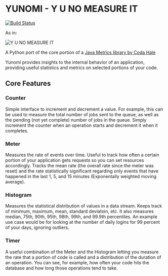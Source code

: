 # YUNOMI - Y U NO MEASURE IT

[![Build Status](https://secure.travis-ci.org/dreid/yunomi.png?branch=master)](http://travis-ci.org/dreid/yunomi)

As in:

![Y U NO MEASURE IT](http://cdn.memegenerator.net/instances/400x/22184566.jpg)


A Python port of the core portion of a [Java Metrics library by Coda Hale](http://metrics.codahale.com/)

Yunomi provides insights to the internal behavior of an application, providing useful statistics and metrics on selected portions of your code.

## Core Features

### Counter
Simple interface to increment and decrement a value. For example, this can be used to measure the total number of jobs sent to the queue, as well as the pending (not yet complete) number of jobs in the queue. Simply increment the counter when an operation starts and decrement it when it completes.

### Meter
Measures the rate of events over time. Useful to track how often a certain portion of your application gets requests so you can set resources accordingly. Tracks the mean rate (the overall rate since the meter was reset) and the rate statistically significant regarding only events that have happened in the last 1, 5, and 15 minutes (Exponentally weighted moving average).

### Histogram
Measures the statistical distribution of values in a data stream. Keeps track of minimum, maximum, mean, standard deviatoin, etc. It also measures median, 75th, 90th, 95th, 98th, 99th, and 99.9th percentiles. An example use case would be for looking at the number of daily logins for 99 percent of your days, ignoring outliers.

### Timer
A useful combination of the Meter and the Histogram letting you measure the rate that a portion of code is called and a distribution of the duration of an operation. You can see, for example, how often your code hits the database and how long those operations tend to take.